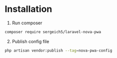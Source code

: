 # Installation

1. Run composer

```bash
composer require sergeich5/laravel-nova-pwa
```

2. Publish config file

```bash
php artisan vendor:publish --tag=nova-pwa-config
```
